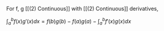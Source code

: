 For f, g [[(2) Continuous]] with [[(2) Continuous]] derivatives,

${\int_{a}^b}f(x)g'(x) dx = f(b)g(b) - f(a)g(a) - {\int_{a}^b}f'(x)g(x) dx$
